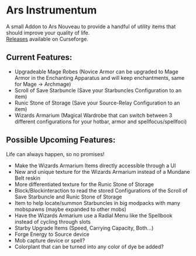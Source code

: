 # Ars Instrumentum

A small Addon to Ars Nouveau to provide a handful of utility items that should improve your quality of life.   
[Releases](https://www.curseforge.com/minecraft/mc-mods/ars-instrumentum/files) available on Curseforge.

## Current Features:

- Upgradeable Mage Robes (Novice Armor can be upgraded to Mage Armor in the Enchanting Apparatus and will keep
  enchantments, same for Mage -> Archmage)
- Scroll of Save Starbuncle (Save your Starbuncles Configuration to an item)
- Runic Stone of Storage (Save your Source-Relay Configuration to an item)
- Wizards Armarium (Magical Wardrobe that can switch between 3 different configurations for your hotbar, armor and
  spellfocus/spellfoci)

## Possible Upcoming Features:

Life can always happen, so no promises!

- Make the Wizards Armarium Items directly accessible through a UI
- New and unique texture for the Wizards Armarium instead of a Mundane Belt reskin
- More differentiated texture for the Runic Stone of Storage
- Block/Blockinteraction to read the stored Configurations of the Scroll of Save Starbuncle and Runic Stone of Storage
- Item to help locate/summon Starbuncles in big modpacks with many mobspawns (maybe expanded to other mobs)
- Have the Wizards Armarium use a Radial Menu like the Spellbook instead of cycling through slots
- Starby Upgrade Items (Speed, Carrying Capacity, Both...)
- Forge Energy to Source device
- Mob capture device or spell?
- Colorplant that can be turned into any color of dye be added?
